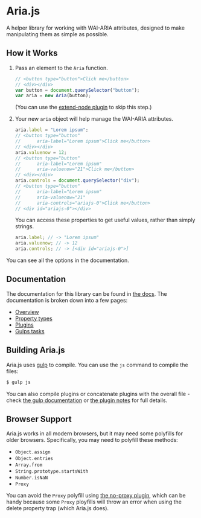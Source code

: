 # Aria.js

A helper library for working with WAI-ARIA attributes, designed to make manipulating them as simple as possible.

## How it Works

1. Pass an element to the `Aria` function.

    ```js
    // <button type="button">Click me</button>
    // <div></div>
    var button = document.querySelector("button");
    var aria = new Aria(button);
    ```

    (You can use the [extend-node plugin](docs/plugins.md#extend-node-plugin.md) to skip this step.)

2. Your new `aria` object will help manage the WAI-ARIA attributes.

    ```js
    aria.label = "Lorem ipsum";
    // <button type="button"
    //      aria-label="Lorem ipsum">Click me</button>
    // <div></div>
    aria.valuenow = 12;
    // <button type="button"
    //      aria-label="Lorem ipsum"
    //      aria-valuenow="21">Click me</button>
    // <div></div>
    aria.controls = document.querySelector("div");
    // <button type="button"
    //      aria-label="Lorem ipsum"
    //      aria-valuenow="21"
    //      aria-controls="ariajs-0">Click me</button>
    // <div id="ariajs-0"></div>
    ```

    You can access these properties to get useful values, rather than simply strings.

    ```js
    aria.label; // -> "Lorem ipsum"
    aria.valuenow; // -> 12
    aria.controls; // -> [<div id="ariajs-0">]
    ```

You can see all the options in the documentation.

## Documentation

The documentation for this library can be found in [the docs](docs/overview.md). The documentation is broken down into a few pages:

- [Overview](docs/overview.md)
- [Property types](docs/types.md)
- [Plugins](docs/plugins.md)
- [Gulps tasks](docs/gulp.md)

## Building Aria.js

Aria.js uses [gulp](#) to compile. You can use the `js` command to compile the files:

```bash
$ gulp js
```

You can also compile plugins or concatenate plugins with the overall file - check [the gulp documentation](docs/gulp.md) or [the plugin notes](docs/plugins.md) for full details.

## Browser Support

Aria.js works in all modern browsers, but it may need some polyfills for older browsers. Specifically, you may need to polyfill these methods:

- `Object.assign`
- `Object.entries`
- `Array.from`
- `String.prototype.startsWith`
- `Number.isNaN`
- `Proxy`

You can avoid the `Proxy` polyfill using [the no-proxy plugin](docs/plugins.md#no-proxy-plugin), which can be handy because some `Proxy` ployfills will throw an error when using the delete property trap (which Aria.js does).
